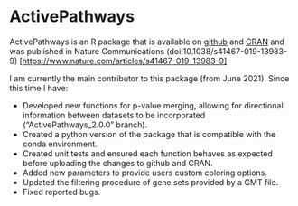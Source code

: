 # ActivePathways
ActivePathways is an R package that is available on [github](https://github.com/reimandlab/ActivePathways) and [CRAN](https://cran.r-project.org/web/packages/ActivePathways/index.html) and was published in Nature Communications (doi:10.1038/s41467-019-13983-9) [https://www.nature.com/articles/s41467-019-13983-9]

 
I am currently the main contributor to this package (from June 2021). Since this time I have:
- Developed new functions for p-value merging, allowing for directional information between datasets to be incorporated (“ActivePathways_2.0.0” branch).
- Created a python version of the package that is compatible with the conda environment.
- Created unit tests and ensured each function behaves as expected before uploading the changes to github and CRAN.
- Added new parameters to provide users custom coloring options.
- Updated the filtering procedure of gene sets provided by a GMT file.
- Fixed reported bugs. 
